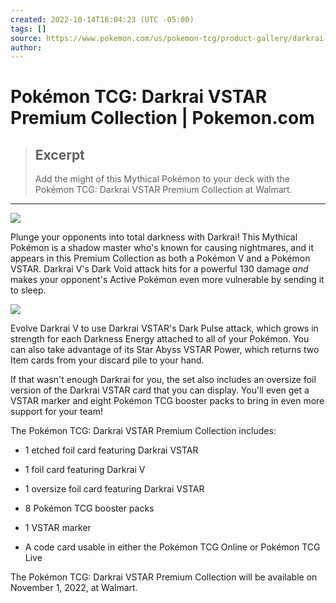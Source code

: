 ```yaml
---
created: 2022-10-14T16:04:23 (UTC -05:00)
tags: []
source: https://www.pokemon.com/us/pokemon-tcg/product-gallery/darkrai-vstar-premium-collection/
author: 
---
```


# Pokémon TCG: Darkrai VSTAR Premium Collection | Pokemon.com

> ## Excerpt
> Add the might of this Mythical Pokémon to your deck with the Pokémon TCG: Darkrai VSTAR Premium Collection at Walmart.

---
![](https://assets.pokemon.com//assets/cms2/img/cards/web/SWSH10/SWSH10_EN_98.png)

Plunge your opponents into total darkness with Darkrai! This Mythical Pokémon is a shadow master who's known for causing nightmares, and it appears in this Premium Collection as both a Pokémon V and a Pokémon VSTAR. Darkrai V's Dark Void attack hits for a powerful 130 damage _and_ makes your opponent's Active Pokémon even more vulnerable by sending it to sleep.

![](https://assets.pokemon.com//assets/cms2/img/cards/web/SWSH10/SWSH10_EN_99.png)

Evolve Darkrai V to use Darkrai VSTAR's Dark Pulse attack, which grows in strength for each Darkness Energy attached to all of your Pokémon. You can also take advantage of its Star Abyss VSTAR Power, which returns two Item cards from your discard pile to your hand.

If that wasn't enough Darkrai for you, the set also includes an oversize foil version of the Darkrai VSTAR card that you can display. You'll even get a VSTAR marker and eight Pokémon TCG booster packs to bring in even more support for your team!

The Pokémon TCG: Darkrai VSTAR Premium Collection includes:

-   1 etched foil card featuring Darkrai VSTAR
    
-   1 foil card featuring Darkrai V
    
-   1 oversize foil card featuring Darkrai VSTAR
    
-   8 Pokémon TCG booster packs
    
-   1 VSTAR marker
    
-   A code card usable in either the Pokémon TCG Online or Pokémon TCG Live
    

The Pokémon TCG: Darkrai VSTAR Premium Collection will be available on November 1, 2022, at Walmart.
